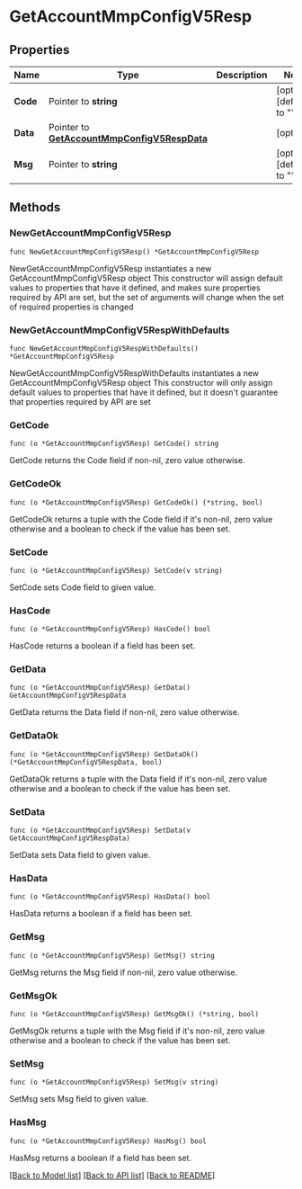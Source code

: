 # GetAccountMmpConfigV5Resp

## Properties

Name | Type | Description | Notes
------------ | ------------- | ------------- | -------------
**Code** | Pointer to **string** |  | [optional] [default to ""]
**Data** | Pointer to [**GetAccountMmpConfigV5RespData**](GetAccountMmpConfigV5RespData.md) |  | [optional] 
**Msg** | Pointer to **string** |  | [optional] [default to ""]

## Methods

### NewGetAccountMmpConfigV5Resp

`func NewGetAccountMmpConfigV5Resp() *GetAccountMmpConfigV5Resp`

NewGetAccountMmpConfigV5Resp instantiates a new GetAccountMmpConfigV5Resp object
This constructor will assign default values to properties that have it defined,
and makes sure properties required by API are set, but the set of arguments
will change when the set of required properties is changed

### NewGetAccountMmpConfigV5RespWithDefaults

`func NewGetAccountMmpConfigV5RespWithDefaults() *GetAccountMmpConfigV5Resp`

NewGetAccountMmpConfigV5RespWithDefaults instantiates a new GetAccountMmpConfigV5Resp object
This constructor will only assign default values to properties that have it defined,
but it doesn't guarantee that properties required by API are set

### GetCode

`func (o *GetAccountMmpConfigV5Resp) GetCode() string`

GetCode returns the Code field if non-nil, zero value otherwise.

### GetCodeOk

`func (o *GetAccountMmpConfigV5Resp) GetCodeOk() (*string, bool)`

GetCodeOk returns a tuple with the Code field if it's non-nil, zero value otherwise
and a boolean to check if the value has been set.

### SetCode

`func (o *GetAccountMmpConfigV5Resp) SetCode(v string)`

SetCode sets Code field to given value.

### HasCode

`func (o *GetAccountMmpConfigV5Resp) HasCode() bool`

HasCode returns a boolean if a field has been set.

### GetData

`func (o *GetAccountMmpConfigV5Resp) GetData() GetAccountMmpConfigV5RespData`

GetData returns the Data field if non-nil, zero value otherwise.

### GetDataOk

`func (o *GetAccountMmpConfigV5Resp) GetDataOk() (*GetAccountMmpConfigV5RespData, bool)`

GetDataOk returns a tuple with the Data field if it's non-nil, zero value otherwise
and a boolean to check if the value has been set.

### SetData

`func (o *GetAccountMmpConfigV5Resp) SetData(v GetAccountMmpConfigV5RespData)`

SetData sets Data field to given value.

### HasData

`func (o *GetAccountMmpConfigV5Resp) HasData() bool`

HasData returns a boolean if a field has been set.

### GetMsg

`func (o *GetAccountMmpConfigV5Resp) GetMsg() string`

GetMsg returns the Msg field if non-nil, zero value otherwise.

### GetMsgOk

`func (o *GetAccountMmpConfigV5Resp) GetMsgOk() (*string, bool)`

GetMsgOk returns a tuple with the Msg field if it's non-nil, zero value otherwise
and a boolean to check if the value has been set.

### SetMsg

`func (o *GetAccountMmpConfigV5Resp) SetMsg(v string)`

SetMsg sets Msg field to given value.

### HasMsg

`func (o *GetAccountMmpConfigV5Resp) HasMsg() bool`

HasMsg returns a boolean if a field has been set.


[[Back to Model list]](../README.md#documentation-for-models) [[Back to API list]](../README.md#documentation-for-api-endpoints) [[Back to README]](../README.md)


